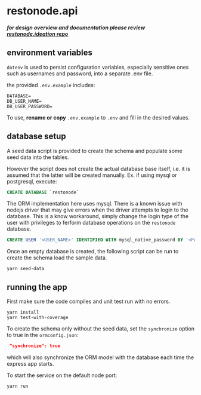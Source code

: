 # restonode.api

***for design overview and documentation please review [restonode.ideation repo](https://github.com/alpha-nu/restonode.ideation)***

## environment variables

`dotenv` is used to persist configuration variables, especially sensitive ones such as usernames and password, into a separate .env file.

the provided `.env.example` includes:

```
DATABASE=
DB_USER_NAME=
DB_USER_PASSWORD=
```
To use, **rename or copy** `.env.example` to `.env` and fill in the desired values.

## database setup

A seed data script is provided to create the schema and populate some seed data into the tables. 

However the script does not create the actual database base itself, i.e. it is assumed that the latter will be created manually. Ex. if using mysql or postgresql, execute:

```SQL
CREATE DATABASE `restonode`
```

The ORM implementation here uses mysql. There is a known issue with nodejs driver that may give errors when the driver attempts to login to the database. This is a know workaround, simply change the login type of the user with privileges to ferform database operations on the `restonode` database.

```SQL
CREATE USER '<USER_NAME>' IDENTIFIED WITH mysql_native_password BY '<PASSWORD>';
```

Once an empty database is created, the following script can be run to create the schema load the sample data.

```shell
yarn seed-data
```
## running the app
First make sure the code compiles and unit test run with no errors.
```shell
yarn install
yarn test-with-coverage
```

To create the schema only without the seed data, set the `synchronize` option to true in the `ormconfig.json`:
```JSON
 "synchronize": true
```
which will also synchronize the ORM model with the database each time the express app starts.

To start the service on the default node port:
```SHELL
yarn run
```